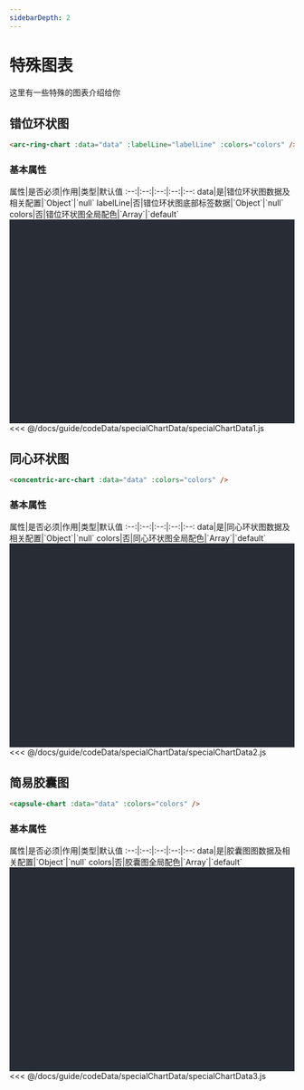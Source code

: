 ```yaml
---
sidebarDepth: 2
---
```


# 特殊图表
这里有一些特殊的图表介绍给你

## 错位环状图
```html
<arc-ring-chart :data="data" :labelLine="labelLine" :colors="colors" />
```
<click-to-copy :info="arcRingChartTag" />

### 基本属性

<full-width-table>
属性|是否必须|作用|类型|默认值
:--:|:--:|:--:|:--:|:--:
data|是|错位环状图数据及相关配置|`Object`|`null`
labelLine|否|错位环状图底部标签数据|`Object`|`null`
colors|否|错位环状图全局配色|`Array`|`default`
</full-width-table>

<div class="chart-container">
  <arc-ring-chart :data="specialChartData1" :labelLine="specialLabelLine" :colors="colors" class="chart" />
</div>

<fold-box>
<<< @/docs/guide/codeData/specialChartData/specialChartData1.js
</fold-box>

## 同心环状图

```html
<concentric-arc-chart :data="data" :colors="colors" />
```
<click-to-copy :info="concentricArcRingChartTag" />

### 基本属性

<full-width-table>
属性|是否必须|作用|类型|默认值
:--:|:--:|:--:|:--:|:--:
data|是|同心环状图数据及相关配置|`Object`|`null`
colors|否|同心环状图全局配色|`Array`|`default`
</full-width-table>

<div class="chart-container">
  <concentric-arc-chart :data="specialChartData2" :colors="['#00c0ff', '#3de7c9']" class="chart" />
</div>

<fold-box>
<<< @/docs/guide/codeData/specialChartData/specialChartData2.js
</fold-box>

## 简易胶囊图

```html
<capsule-chart :data="data" :colors="colors" />
```
<click-to-copy :info="capsuleChartTag" />

### 基本属性

<full-width-table>
属性|是否必须|作用|类型|默认值
:--:|:--:|:--:|:--:|:--:
data|是|胶囊图图数据及相关配置|`Object`|`null`
colors|否|胶囊图全局配色|`Array`|`default`
</full-width-table>

<div class="chart-container">
  <capsule-chart :data="specialChartData3" :colors="colors" class="chart" />
</div>

<fold-box>
<<< @/docs/guide/codeData/specialChartData/specialChartData3.js
</fold-box>

<script>
import specialChartData from './codeData/specialChartData'

export default {
  data () {
    return {
      ...specialChartData,

      specialLabelLine: {
        labels: 'inherit',
        type: 'rectangle'
      },

      labelLine: {
        labels: ['标签1'],
        color: ['#526df5', '#fc30db'],
        type: 'rectangle'
      },

      colors: ['#66eece', '#ee66aa', '#66d7ee', '#eee966']
    }
  }
}
</script>

<style lang="less">
.chart-container {
  position: relative;
  height: 300px;
  background-color: #282c34;
  padding: 30px;
  overflow: hidden;

  .chart {
    position: absolute;
    height: 300px;
    width: 400px;
    left: 50%;
    top: 50%;
    transform: translate(-50%, -50%);
  }
}
</style>